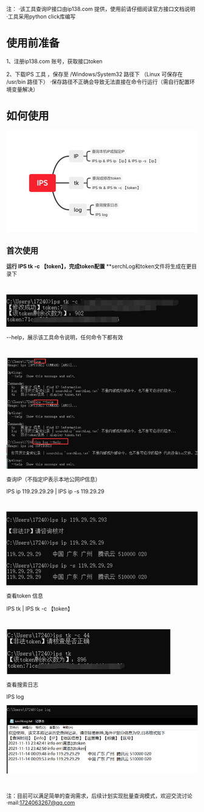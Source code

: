 注：
·该工具查询IP接口由ip138.com 提供，使用前请仔细阅读官方接口文档说明
·工具采用python click库编写

# 使用前准备

1、注册ip138.com 账号，获取接口token

2、下载IPS 工具 ，保存至 /Windows/System32 路径下 （Linux 可保存在 /usr/bin 路径下）
·保存路径不正确会导致无法直接在命令行运行（需自行配置环境变量解决）


# 如何使用

![命令总览](https://github.com/toolsman123/IPS/blob/cf1cfab9f445b20ce8a08e2d8547c7c445011bf9/photo/1.png)

## 首次使用

**运行 IPS tk -c 【token】，完成token配置**
**serchLog和token文件将生成在更目录下

​

![](https://github.com/toolsman123/IPS/blob/main/photo/token.png)

--help，展示该工具命令说明，任何命令下都有效

​

![](https://github.com/toolsman123/IPS/blob/main/photo/help.png)

查询IP（不指定IP表示本地公网IP信息）

IPS ip 119.29.29.29 | IPS ip -s 119.29.29

​

![](https://github.com/toolsman123/IPS/blob/main/photo/IPS%20ip.png)

查看token 信息

IPS tk | IPS tk -c 【token】

​

![](https://github.com/toolsman123/IPS/blob/main/photo/IPS%20tk.png)

查看搜索日志

IPS log 

![](https://github.com/toolsman123/IPS/blob/main/photo/IPS%20log.png)

​

注：目前可以满足简单的查询需求，后续计划实现批量查询模式，欢迎交流讨论
·mail:1724063267@qq.com
